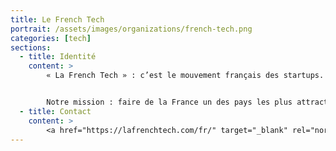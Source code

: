 ```yaml
---
title: Le French Tech
portrait: /assets/images/organizations/french-tech.png
categories: [tech]
sections:
  - title: Identité
    content: >
        « La French Tech » : c’est le mouvement français des startups. Un écosystème unique qui réunit des startups (donc), mais aussi des investisseurs, des décideurs et des community builders.


        Notre mission : faire de la France un des pays les plus attractifs au monde pour les startups qui veulent se lancer, partir à la conquête des marchés internationaux et bâtir un avenir qui ait du sens.
  - title: Contact
    content: >
        <a href="https://lafrenchtech.com/fr/" target="_blank" rel="noreferrer">Site</a>
---
```

